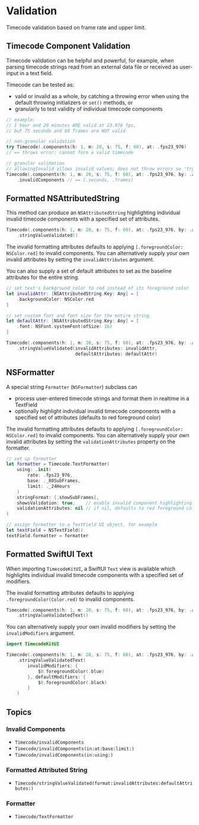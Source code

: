 # Validation

Timecode validation based on frame rate and upper limit.

## Timecode Component Validation

Timecode validation can be helpful and powerful, for example, when parsing timecode strings read from an external data file or received as user-input in a text field.

Timecode can be tested as:

- valid or invalid as a whole, by catching a throwing error when using the default throwing initializers or `set()` methods, or
- granularly to test validity of individual timecode components

```swift
// example:
// 1 hour and 20 minutes ARE valid at 23.976 fps,
// but 75 seconds and 60 frames are NOT valid

// non-granular validation
try Timecode(.components(h: 1, m: 20, s: 75, f: 60), at: .fps23_976)
// == throws error; cannot form a valid timecode

// granular validation
// allowingInvalid allows invalid values; does not throw errors so 'try' is not needed
Timecode(.components(h: 1, m: 20, s: 75, f: 60), at: .fps23_976, by: .allowingInvalid)
    .invalidComponents // == [.seconds, .frames]
```

## Formatted NSAttributedString

This method can produce an `NSAttributedString` highlighting individual invalid timecode components with a specified set of attributes.

```swift
Timecode(.components(h: 1, m: 20, s: 75, f: 60), at: .fps23_976, by: .allowingInvalid)
    .stringValueValidated()
```

The invalid formatting attributes defaults to applying `[.foregroundColor: NSColor.red]` to invalid components. You can alternatively supply your own invalid attributes by setting the `invalidAttributes` argument.

You can also supply a set of default attributes to set as the baseline attributes for the entire string.

```swift
// set text's background color to red instead of its foreground color
let invalidAttr: [NSAttributedString.Key: Any] = [
    .backgroundColor: NSColor.red
]

// set custom font and font size for the entire string
let defaultAttr: [NSAttributedString.Key: Any] = [
    .font: NSFont.systemFont(ofSize: 16)
]

Timecode(.components(h: 1, m: 20, s: 75, f: 60), at: .fps23_976, by: .allowingInvalid)
    .stringValueValidated(invalidAttributes: invalidAttr,
                          defaultAttributes: defaultAttr)
```

## NSFormatter

A special string `Formatter` (`NSFormatter`) subclass can

- process user-entered timecode strings and format them in realtime in a TextField
- optionally highlight individual invalid timecode components with a specified set of attributes (defaults to red foreground color)

The invalid formatting attributes defaults to applying `[.foregroundColor: NSColor.red]` to invalid components. You can alternatively supply your own invalid attributes by setting the `validationAttributes` property on the formatter.

```swift
// set up formatter
let formatter = Timecode.TextFormatter(
    using: .init(
        rate: .fps23_976,
        base: ._80SubFrames,
        limit: ._24Hours
    )
    stringFormat: [.showSubFrames],
    showsValidation: true,    // enable invalid component highlighting
    validationAttributes: nil // if nil, defaults to red foreground color
)

// assign formatter to a TextField UI object, for example
let textField = NSTextField()
textField.formatter = formatter
```

## Formatted SwiftUI Text

When importing `TimecodeKitUI`, a SwiftUI `Text` view is available which highlights individual invalid timecode components with a specified set of modifiers.

The invalid formatting attributes defaults to applying `.foregroundColor(Color.red)` to invalid components.

```swift
Timecode(.components(h: 1, m: 20, s: 75, f: 60), at: .fps23_976, by: .allowingInvalid)
    .stringValueValidatedText()
```

You can alternatively supply your own invalid modifiers by setting the `invalidModifiers` argument.

```swift
import TimecodeKitUI

Timecode(.components(h: 1, m: 20, s: 75, f: 60), at: .fps23_976, by: .allowingInvalid)
    .stringValueValidatedText(
        invalidModifiers: {
            $0.foregroundColor(.blue)
        }, defaultModifiers: {
            $0.foregroundColor(.black)
        }
    )
```

## Topics

### Invalid Components

- ``Timecode/invalidComponents``
- ``Timecode/invalidComponents(in:at:base:limit:)``
- ``Timecode/invalidComponents(in:using:)``

### Formatted Attributed String

- ``Timecode/stringValueValidated(format:invalidAttributes:defaultAttributes:)``

### Formatter

- ``Timecode/TextFormatter``
